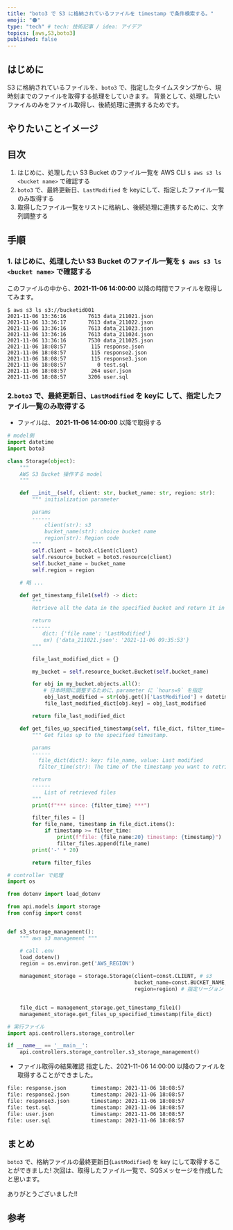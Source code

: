 ```yaml
---
title: "boto3 で S3 に格納されているファイルを timestamp で条件検索する。"
emoji: "🟠"
type: "tech" # tech: 技術記事 / idea: アイデア
topics: [aws,S3,boto3]
published: false
---
```


## はじめに
S3 に格納されているファイルを、`boto3` で、指定したタイムスタンプから、現時刻までのファイルを取得する処理をしていきます。
背景として、処理したいファイルのみをファイル取得し、後続処理に連携するためです。

## やりたいことイメージ

## 目次

1. はじめに、処理したい S3 Bucket のファイル一覧を AWS CLI `$ aws s3 ls <bucket name>` で確認する
2. `boto3` で、最終更新日、`LastModified` を keyにして、指定したファイル一覧のみ取得する
3. 取得したファイル一覧をリストに格納し、後続処理に連携するために、文字列調整する


## 手順

### 1. はじめに、処理したい S3 Bucket のファイル一覧を `$ aws s3 ls <bucket name>` で確認する
   このファイルの中から、**2021-11-06 14:00:00** 以降の時間でファイルを取得してみます。

```bash:aws CLI
$ aws s3 ls s3://bucketid001
2021-11-06 13:36:16       7613 data_211021.json
2021-11-06 13:36:17       7613 data_211022.json
2021-11-06 13:36:16       7613 data_211023.json
2021-11-06 13:36:16       7613 data_211024.json
2021-11-06 13:36:16       7530 data_211025.json
2021-11-06 18:08:57        115 response.json
2021-11-06 18:08:57        115 response2.json
2021-11-06 18:08:57        115 response3.json
2021-11-06 18:08:57          0 test.sql
2021-11-06 18:08:57        264 user.json
2021-11-06 18:08:57       3206 user.sql
```

### 2.`boto3` で、最終更新日、`LastModified` を keyに して、指定したファイル一覧のみ取得する
- ファイルは、 **2021-11-06 14:00:00** 以降で取得する

```python:api/models/storage.py
# model側
import datetime
import boto3

class Storage(object):
    """
    AWS S3 Bucket 操作する model
    """

    def __init__(self, client: str, bucket_name: str, region: str):
        """ initialization parameter

        params
        ------
            client(str): s3
            bucket_name(str): choice bucket name
            region(str): Region code
        """
        self.client = boto3.client(client)
        self.resource_bucket = boto3.resource(client)
        self.bucket_name = bucket_name
        self.region = region

    # 略 ...

    def get_timestamp_file1(self) -> dict:
        """
        Retrieve all the data in the specified bucket and return it in a dictionary with the value of last modified.

        return
        ------
        　　dict: {'file name': 'LastModified'}
          　ex) {'data_211021.json': '2021-11-06 09:35:53'}
        """

        file_last_modified_dict = {}

        my_bucket = self.resource_bucket.Bucket(self.bucket_name)

        for obj in my_bucket.objects.all():
          　# 日本時間に調整するために、parameter に `hours=9` を指定
            obj_last_modified = str(obj.get()['LastModified'] + datetime.timedelta(hours=9))[0:-6]
            file_last_modified_dict[obj.key] = obj_last_modified

        return file_last_modified_dict

    def get_files_up_specified_timestamp(self, file_dict, filter_time='2021-11-06 14:00:00') -> list:
        """ Get files up to the specified timestamp.

        params
        ------
          file_dict(dict): key: file_name, value: Last modified
          filter_time(str): The time of the timestamp you want to retrieve.

        return
        ------
            List of retrieved files
        """
        print(f"*** since: {filter_time} ***")

        filter_files = []
        for file_name, timestamp in file_dict.items():
            if timestamp >= filter_time:
                print(f"file: {file_name:20} timestamp: {timestamp}")
                filter_files.append(file_name)
        print('-' * 20)

        return filter_files
```

```python:api/controllers/storage_controller.py
# controller で処理
import os

from dotenv import load_dotenv

from api.models import storage
from config import const


def s3_storage_management():
    """ aws s3 management """

    # call .env
    load_dotenv()
    region = os.environ.get('AWS_REGION')

    management_storage = storage.Storage(client=const.CLIENT, # s3
                                         bucket_name=const.BUCKET_NAME, # bucketid001
                                         region=region) # 指定リージョン


    file_dict = management_storage.get_timestamp_file1()
    management_storage.get_files_up_specified_timestamp(file_dict)

```


```python:main.py
# 実行ファイル
import api.controllers.storage_controller

if __name__ == '__main__':
    api.controllers.storage_controller.s3_storage_management()
```

- ファイル取得の結果確認
  指定した、2021-11-06 14:00:00 以降のファイルを取得することができました。

```bash
file: response.json        timestamp: 2021-11-06 18:08:57
file: response2.json       timestamp: 2021-11-06 18:08:57
file: response3.json       timestamp: 2021-11-06 18:08:57
file: test.sql             timestamp: 2021-11-06 18:08:57
file: user.json            timestamp: 2021-11-06 18:08:57
file: user.sql             timestamp: 2021-11-06 18:08:57
```

## まとめ
`boto3` で、格納ファイルの最終更新日(`LastModified`) を key にして取得することができました!
次回は、取得したファイル一覧で、SQSメッセージを作成したと思います。

ありがとうございました!!

## 参考
